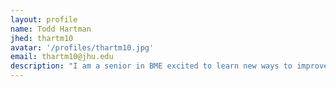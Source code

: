```yaml
---
layout: profile
name: Todd Hartman
jhed: thartm10
avatar: '/profiles/thartm10.jpg'
email: thartm10@jhu.edu
description: "I am a senior in BME excited to learn new ways to improve genomic data visualization"
---
```

